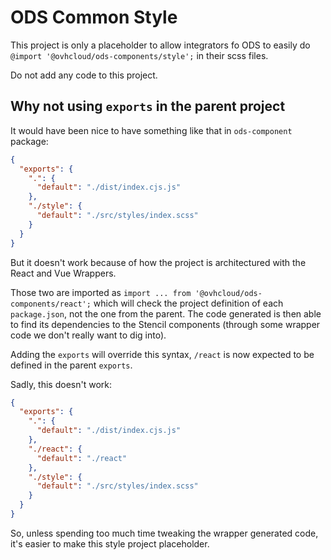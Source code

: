 # ODS Common Style

This project is only a placeholder to allow integrators fo ODS to easily do `@import '@ovhcloud/ods-components/style';`
in their scss files.

Do not add any code to this project.

## Why not using `exports` in the parent project

It would have been nice to have something like that in `ods-component` package:

```json
{
  "exports": {
    ".": {
      "default": "./dist/index.cjs.js"
    },
    "./style": {
      "default": "./src/styles/index.scss"
    }
  }
}
```

But it doesn't work because of how the project is architectured with the React and Vue Wrappers.

Those two are imported as `import ... from '@ovhcloud/ods-components/react';` which will check the project definition
of each `package.json`, not the one from the parent. The code generated is then able to find its dependencies to the
Stencil components (through some wrapper code we don't really want to dig into).

Adding the `exports` will override this syntax, `/react` is now expected to be defined in the parent `exports`.

Sadly, this doesn't work:

```json
{
  "exports": {
    ".": {
      "default": "./dist/index.cjs.js"
    },
    "./react": {
      "default": "./react"
    },
    "./style": {
      "default": "./src/styles/index.scss"
    }
  }
}
```

So, unless spending too much time tweaking the wrapper generated code, it's easier to make this style project placeholder.
